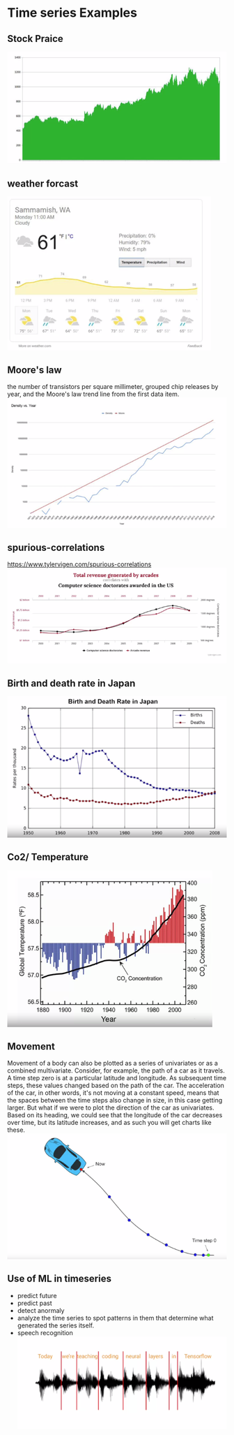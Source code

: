 # Time series Examples

## Stock Praice

![](images/01-examples-de5a67a5.png)

## weather forcast

![](images/01-examples-6fbf2e40.png)

## Moore's law

 the number of transistors per square millimeter, grouped chip releases by year, and the Moore's law trend line from the first data item.
![](images/01-examples-a920ca7f.png)

## spurious-correlations
https://www.tylervigen.com/spurious-correlations
![](images/01-examples-c9d478c5.png)

## Birth and death rate in Japan
![](images/01-examples-173d54c8.png)

## Co2/ Temperature

![](images/01-examples-f6bfb981.png)

## Movement
Movement of a body can also be plotted as a series of univariates or as a combined multivariate. Consider, for example, the path of a car as it travels. A time step zero is at a particular latitude and longitude. As subsequent time steps, these values changed based on the path of the car. The acceleration of the car, in other words, it's not moving at a constant speed, means that the spaces between the time steps also change in size, in this case getting larger. But what if we were to plot the direction of the car as univariates. Based on its heading, we could see that the longitude of the car decreases over time, but its latitude increases, and as such you will get charts like these.
![](images/01-examples-de7735f9.png)

## Use of ML in timeseries

- predict future
- predict past
- detect anormaly
- analyze the time series to spot patterns in them that determine what generated the series itself.
- speech recognition
![](images/01-examples-4f51d9ee.png)

